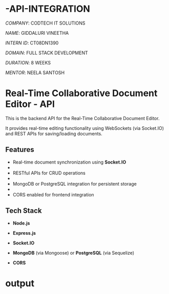 # -API-INTEGRATION

*COMPANY*: CODTECH IT SOLUTIONS

*NAME*: GIDDALURI VINEETHA

*INTERN ID*: CT08DN1390

*DOMAIN*: FULL STACK DEVELOPMENT

*DURATION*: 8 WEEKS

*MENTOR*: NEELA SANTOSH

#  Real-Time Collaborative Document Editor - API

This is the backend API for the Real-Time Collaborative Document Editor. 

It provides real-time editing functionality using WebSockets (via Socket.IO) and REST APIs for saving/loading documents.


##  Features

- Real-time document synchronization using **Socket.IO**
- 
- RESTful APIs for CRUD operations
- 
- MongoDB or PostgreSQL integration for persistent storage
- 
- CORS enabled for frontend integration


## Tech Stack

- **Node.js**
  
- **Express.js**
  
- **Socket.IO**
  
- **MongoDB** (via Mongoose) or **PostgreSQL** (via Sequelize)
 
- **CORS**


# output


